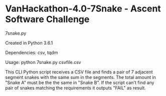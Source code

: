 # VanHackathon-4.0-7Snake - Ascent Software Challenge

7snake.py

Created in Python 3.6.1

Dependencies: csv, tqdm

Usage: python 7snake.py csvfile.csv

This CLI Python script receives a CSV file and finds a pair of 7 adjacent segment snakes with the same sum in the segments. The total amount in "Snake A" must be the the same in "Snake B". If the script can't find any pair of snakes matching the requirements it outputs "FAIL" as result.

